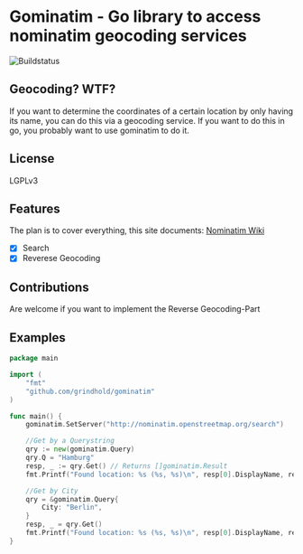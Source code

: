 # Gominatim - Go library to access nominatim geocoding services

![Buildstatus](https://travis-ci.org/grindhold/gominatim.svg)

## Geocoding? WTF?

If you want to determine the coordinates of a certain location by only having its
name, you can do this via a geocoding service. If you want to do this in go, you
probably want to use gominatim to do it.

## License

LGPLv3

## Features

The plan is to cover everything, this site documents:
[Nominatim Wiki](http://wiki.openstreetmap.org/wiki/Nominatim)

 * [x] Search
 * [x] Reverese Geocoding

## Contributions

Are welcome if you want to implement the Reverse Geocoding-Part

## Examples


```go
package main

import (
	"fmt"
	"github.com/grindhold/gominatim"
)

func main() {
	gominatim.SetServer("http://nominatim.openstreetmap.org/search")

	//Get by a Querystring
	qry := new(gominatim.Query)
	qry.Q = "Hamburg"
	resp, _ := qry.Get() // Returns []gominatim.Result
	fmt.Printf("Found location: %s (%s, %s)\n", resp[0].DisplayName, resp[0].Lat, resp[0].Lon)

	//Get by City
	qry = &gominatim.Query{
		City: "Berlin",
	}
	resp, _ = qry.Get()
	fmt.Printf("Found location: %s (%s, %s)\n", resp[0].DisplayName, resp[0].Lat, resp[0].Lon)
}
```
